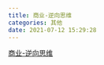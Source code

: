 ```yaml
---
title: 商业-逆向思维
categories: 其他
date: 2021-07-12 15:29:28
---
```


[商业-逆向思维](http://www.360doc.com/content/21/0325/07/63548264_968859421.shtml)